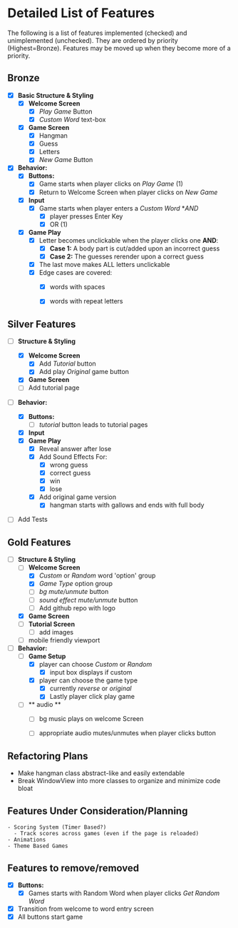 Detailed List of Features
=========================

The following is a list of features implemented (checked) and unimplemented (unchecked). They are ordered by priority (Highest=Bronze). Features may be moved up when they become more of a priority.

Bronze
------
- [x] **Basic Structure & Styling**
  - [x] **Welcome Screen**
    - [x] *Play Game* Button
    - [x] *Custom Word* text-box
  - [x] **Game Screen**
    - [x] Hangman
    - [x] Guess
    - [x] Letters
    - [x] *New Game* Button
- [x] **Behavior:**
  - [x] **Buttons:**
    - [x] Game starts when player clicks on *Play Game* (1)
    - [x] Return to Welcome Screen when player clicks on *New Game*
  - [x] **Input**
    - [x] Game starts when player enters a *Custom Word* **AND*
      - [x] player presses Enter Key
      - [x] OR (1)
  - [x] **Game Play**
    - [x] Letter becomes unclickable when the player clicks one **AND**:
      - [x] **Case 1:** A body part is cut/added upon an incorrect guess
      - [x] **Case 2:** The guesses rerender upon a correct guess
    - [x] The last move makes ALL letters unclickable
    - [x] Edge cases are covered:
      - [x] words with spaces
      - [x] words with repeat letters


Silver Features
---------------
- [ ] **Structure & Styling**
  - [x] **Welcome Screen**
    - [x] Add *Tutorial* button
    - [x] Add play *Original* game button
  - [x] **Game Screen**
  - [ ] Add tutorial page
- [ ] **Behavior:**
  - [x] **Buttons:**
    - [ ] *tutorial* button leads to tutorial pages
  - [x] **Input**
  - [x] **Game Play**
    - [x] Reveal answer after lose
    - [x] Add Sound Effects For:
      - [x] wrong guess
      - [x] correct guess
      - [x] win
      - [x] lose
    - [x] Add original game version
      - [x] hangman starts with gallows and ends with full body
- [ ] Add Tests


Gold Features
-------------
- [ ] **Structure & Styling**
  - [ ] **Welcome Screen**
    - [x] *Custom* or *Random* word 'option' group
    - [x] *Game Type* option group
    - [ ] *bg mute/unmute* button
    - [ ] *sound effect mute/unmute* button
    - [ ] Add github repo with logo
  - [x] **Game Screen**
  - [ ] **Tutorial Screen**
    - [ ] add images
  - [ ] mobile friendly viewport
- [ ] **Behavior:**
  - [ ] **Game Setup**
    - [x] player can choose *Custom* or *Random*
      - [x] input box displays if custom
    - [x] player can choose the game type
      - [x] currently *reverse* or *original*
      - [x] Lastly player click play game
  - [ ] ** audio **
    - [ ] bg music plays on welcome Screen
    - [ ] appropriate audio mutes/unmutes when player clicks button


Refactoring Plans
-----------------
- Make hangman class abstract-like and easily extendable
- Break WindowView into more classes to organize and
  minimize code bloat


Features Under Consideration/Planning
-------------------------------------
    - Scoring System (Timer Based?)
      - Track scores across games (even if the page is reloaded)
    - Animations
    - Theme Based Games

Features to remove/removed
--------------------------
- [x] **Buttons:**
  - [x] Games starts with Random Word when player clicks *Get Random Word*
- [x] Transition from welcome to word entry screen
- [x] All buttons start game
